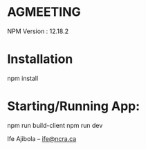 # AGMEETING
NPM Version : 12.18.2


# Installation

npm install 


# Starting/Running App:
npm run build-client
npm run dev

Ife Ajibola – ife@ncra.ca